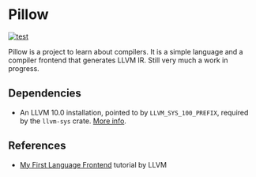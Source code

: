 # Pillow
[![test](https://github.com/mayant15/pillow/actions/workflows/test.yml/badge.svg?branch=main)](https://github.com/mayant15/pillow/actions/workflows/test.yml)

Pillow is a project to learn about compilers. It is a simple language and a compiler frontend that generates LLVM IR. Still very much a work in progress.

## Dependencies
- An LLVM 10.0 installation, pointed to by `LLVM_SYS_100_PREFIX`, required by the `llvm-sys` crate. [More info](https://crates.io/crates/llvm-sys).

## References

- [My First Language Frontend](https://www.llvm.org/docs/tutorial/MyFirstLanguageFrontend/index.html) tutorial by LLVM
